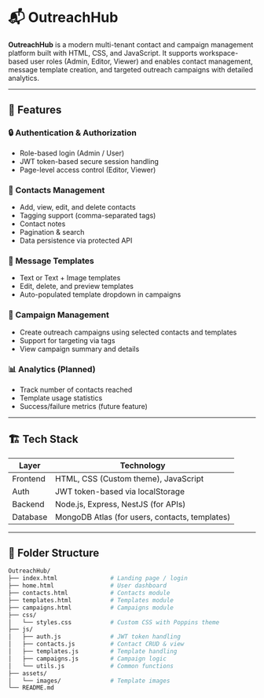 # 📬 OutreachHub

**OutreachHub** is a modern multi-tenant contact and campaign management platform built with HTML, CSS, and JavaScript. It supports workspace-based user roles (Admin, Editor, Viewer) and enables contact management, message template creation, and targeted outreach campaigns with detailed analytics.

---

## 🚀 Features

### 🔒 Authentication & Authorization
- Role-based login (Admin / User)
- JWT token-based secure session handling
- Page-level access control (Editor, Viewer)

### 👥 Contacts Management
- Add, view, edit, and delete contacts
- Tagging support (comma-separated tags)
- Contact notes
- Pagination & search
- Data persistence via protected API

### 📝 Message Templates
- Text or Text + Image templates
- Edit, delete, and preview templates
- Auto-populated template dropdown in campaigns

### 📢 Campaign Management
- Create outreach campaigns using selected contacts and templates
- Support for targeting via tags
- View campaign summary and details

### 📊 Analytics (Planned)
- Track number of contacts reached
- Template usage statistics
- Success/failure metrics (future feature)

---

## 🏗️ Tech Stack

| Layer       | Technology                  |
|------------|-----------------------------|
| Frontend   | HTML, CSS (Custom theme), JavaScript |
| Auth       | JWT token-based via localStorage     |
| Backend    | Node.js, Express, NestJS (for APIs) |
| Database   | MongoDB Atlas (for users, contacts, templates) |

---

## 📁 Folder Structure

```bash
OutreachHub/
├── index.html               # Landing page / login
├── home.html                # User dashboard
├── contacts.html            # Contacts module
├── templates.html           # Templates module
├── campaigns.html           # Campaigns module
├── css/
│   └── styles.css           # Custom CSS with Poppins theme
├── js/
│   ├── auth.js              # JWT token handling
│   ├── contacts.js          # Contact CRUD & view
│   ├── templates.js         # Template handling
│   ├── campaigns.js         # Campaign logic
│   └── utils.js             # Common functions
├── assets/
│   └── images/              # Template images
└── README.md

